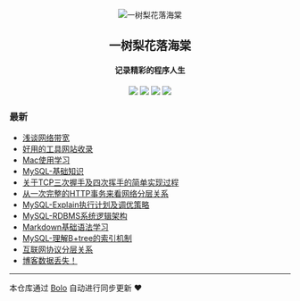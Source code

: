 <p align="center"><img alt="一树梨花落海棠" src="https://cdn.zhangfeibiao.com/wp-content/uploads/2018/10/微信图片_20181023111351.jpg"></p><h2 align="center">
一树梨花落海棠
</h2>

<h4 align="center">记录精彩的程序人生</h4>
<p align="center"><a title="一树梨花落海棠" target="_blank" href="https://github.com/zhangfeibiao/bolo-blog"><img src="https://img.shields.io/github/last-commit/zhangfeibiao/bolo-blog.svg?style=flat-square&color=FF9900"></a>
<a title="GitHub repo size in bytes" target="_blank" href="https://github.com/zhangfeibiao/bolo-blog"><img src="https://img.shields.io/github/repo-size/zhangfeibiao/bolo-blog.svg?style=flat-square"></a>
<a title="Bolo Version" target="_blank" href="https://github.com/adlered/bolo-solo"><img src="https://img.shields.io/badge/bolo-v2.0 稳定版-f1e05a.svg?style=flat-square&color=blueviolet"></a>
<a title="Hits" target="_blank" href="https://github.com/88250/hits"><img src="https://hits.b3log.org/zhangfeibiao/bolo-blog.svg"></a></p>

### 最新

* [浅谈网络带宽](http://103.202.147.72/bolo_war/articles/2020/08/22/1598104178377.html)
* [好用的工具网站收录](http://103.202.147.72/bolo_war/toolSites)
* [Mac使用学习](http://103.202.147.72/bolo_war/1593959772687.html)
* [MySQL-基础知识](http://103.202.147.72/bolo_war/1593949777404.html)
* [关于TCP三次握手及四次挥手的简单实现过程](http://103.202.147.72/bolo_war/1593945016007.html)
* [从一次完整的HTTP事务来看网络分层关系](http://103.202.147.72/bolo_war/1593944291815.html)
* [MySQL-Explain执行计划及调优策略](http://103.202.147.72/bolo_war/593928128028.html)
* [MySQL-RDBMS系统逻辑架构](http://103.202.147.72/bolo_war/1593860013350.html)
* [Markdown基础语法学习](http://103.202.147.72/bolo_war/1593851867749.html)
* [MySQL-理解B+tree的索引机制](http://103.202.147.72/bolo_war/1593851663949.html)
* [互联网协议分层关系](http://103.202.147.72/bolo_war/1575995062860.html)
* [博客数据丢失！](http://103.202.147.72/bolo_war/hello-solo)



---

本仓库通过 [Bolo](https://github.com/adlered/bolo-solo) 自动进行同步更新 ❤️ 